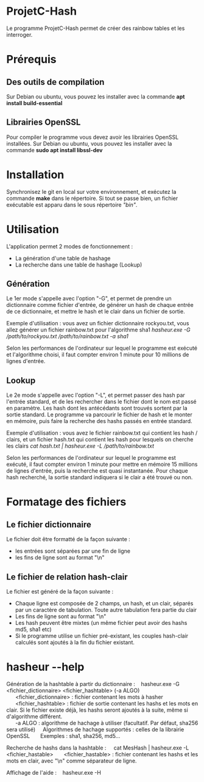 # ProjetC-Hash

Le programme ProjetC-Hash permet de créer des rainbow tables et les interroger.


# Prérequis

## Des outils de compilation

Sur Debian ou ubuntu, vous pouvez les installer avec la commande **apt install build-essential**

## Librairies OpenSSL

Pour compiler le programme vous devez avoir les librairies OpenSSL installées. Sur Debian ou ubuntu, vous pouvez les installer avec la commande **sudo apt install libssl-dev**


# Installation

Synchronisez le git en local sur votre environnement, et exécutez la commande **make** dans le répertoire. Si tout se passe bien, un fichier exécutable est apparu dans le sous répertoire *"bin"*.


# Utilisation

L'application permet 2 modes de fonctionnement :
 - La génération d'une table de hashage
 - La recherche dans une table de hashage (Lookup)

## Génération
Le 1er mode s'appelle avec l'option "-G", et permet de prendre un dictionnaire comme fichier d'entrée, de générer un hash de chaque entrée de ce dictionnaire, et mettre le hash et le clair dans un fichier de sortie.

Exemple d'utilisation : vous avez un fichier dictionnaire rockyou.txt, vous allez générer un fichier rainbow.txt pour l'algorithme sha1
*hasheur.exe -G /path/to/rockyou.txt /path/to/rainbow.txt -a sha1*

Selon les performances de l'ordinateur sur lequel le programme est exécuté et l'algorithme choisi, il faut compter environ 1 minute pour 10 millions de lignes d'entrée.

## Lookup
Le 2e mode s'appelle avec l'option "-L", et permet passer des hash par l'entrée standard, et de les rechercher dans le fichier dont le nom est passé en paramètre. Les hash dont les antécédants sont trouvés sortent par la sortie standard.
Le programme va parcourir le fichier de hash et le monter en mémoire, puis faire la recherche des hashs passés en entrée standard.

Exemple d'utilisation : vous avez le fichier rainbow.txt qui contient les hash / clairs, et un fichier hash.txt qui contient les hash pour lesquels on cherche les clairs 
*cat hash.txt | hasheur.exe -L /path/to/rainbow.txt*

Selon les performances de l'ordinateur sur lequel le programme est exécuté, il faut compter environ 1 minute pour mettre en mémoire 15 millions de lignes d'entrée, puis la recherche est quasi instantanée.
Pour chaque hash recherché, la sortie standard indiquera si le clair a été trouvé ou non.

# Formatage des fichiers

## Le fichier dictionnaire

Le fichier doit être formatté de la façon suivante : 
  - les entrées sont séparées par une fin de ligne
  - les fins de ligne sont au format "\n"
  
## Le fichier de relation hash-clair

Le fichier est généré de la façon suivante :
  - Chaque ligne est composée de 2 champs, un hash, et un clair, séparés par un caractère de tabulation. Toute autre tabulation fera partie du clair
  - Les fins de ligne sont au format "\n"
  - Les hash peuvent être mixtes (un même fichier peut avoir des hashs md5, sha1 etc)
  - Si le programme utilise un fichier pré-existant, les couples hash-clair calculés sont ajoutés à la fin du fichier existant.


# hasheur --help

Génération de la hashtable à partir du dictionnaire :
&nbsp;&nbsp;&nbsp;hasheur.exe -G <fichier_dictionnaire> <fichier_hashtable> (-a ALGO)        
&nbsp;&nbsp;&nbsp;&nbsp;&nbsp;&nbsp;<fichier_dictionnaire> : fichier contenant les mots à hasher      
&nbsp;&nbsp;&nbsp;&nbsp;&nbsp;&nbsp;<fichier_hashtable> : fichier de sortie contenant les hashs et les mots en clair. Si le fichier existe déjà, les hashs seront ajoutés à la suite, même si d'algorithme différent.         
&nbsp;&nbsp;&nbsp;&nbsp;&nbsp;&nbsp;-a ALGO : algorithme de hachage à utiliser (facultatif. Par défaut, sha256 sera utilisé)
&nbsp;&nbsp;&nbsp;&nbsp;Algorithmes de hachage supportés : celles de la librairie OpenSSL
&nbsp;&nbsp;&nbsp;&nbsp;&nbsp;&nbsp;Exemples : sha1, sha256, md5...

Recherche de hashs dans la hashtable :
&nbsp;&nbsp;&nbsp;&nbsp;cat MesHash | hasheur.exe -L <fichier_hastable>
&nbsp;&nbsp;&nbsp;&nbsp;&nbsp;&nbsp;<fichier_hastable> : fichier contenant les hashs et les mots en clair, avec "\n" comme séparateur de ligne.

Affichage de l'aide :
&nbsp;&nbsp;&nbsp;hasheur.exe -H
